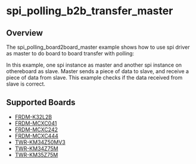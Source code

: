 # spi_polling_b2b_transfer_master

## Overview
The spi_polling_board2board_master example shows how to use spi driver as master to do board to board transfer with 
polling:

In this example, one spi instance as master and another spi instance on othereboard as slave. Master sends a piece of
data to slave, and receive a piece of data from slave. This example checks if the data received from slave is correct.

## Supported Boards
- [FRDM-K32L2B](../../../../_boards/frdmk32l2b/driver_examples/spi/polling_b2b_transfer/master/example_board_readme.md)
- [FRDM-MCXC041](../../../../_boards/frdmmcxc041/driver_examples/spi/polling_b2b_transfer/master/example_board_readme.md)
- [FRDM-MCXC242](../../../../_boards/frdmmcxc242/driver_examples/spi/polling_b2b_transfer/master/example_board_readme.md)
- [FRDM-MCXC444](../../../../_boards/frdmmcxc444/driver_examples/spi/polling_b2b_transfer/master/example_board_readme.md)
- [TWR-KM34Z50MV3](../../../../_boards/twrkm34z50mv3/driver_examples/spi/polling_b2b_transfer/master/example_board_readme.md)
- [TWR-KM34Z75M](../../../../_boards/twrkm34z75m/driver_examples/spi/polling_b2b_transfer/master/example_board_readme.md)
- [TWR-KM35Z75M](../../../../_boards/twrkm35z75m/driver_examples/spi/polling_b2b_transfer/master/example_board_readme.md)

